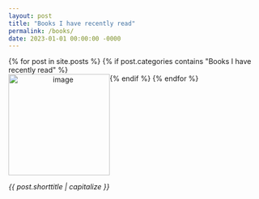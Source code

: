```yaml
---
layout: post
title: "Books I have recently read"
permalink: /books/
date: 2023-01-01 00:00:00 -0000
---
```

<!-- programatically show all images in folder /images -->
<!-- set the title to the basename of the each image -->
<!-- capitalize the first letter of the title -->
<!-- Replace "-" with " " in the title -->
<!-- Put the title below the image and center it -->
<!-- Title in italics -->
<!-- Only include img if not starts with "_" -->
<!-- TODO  Link to the psts --> 

<div style="display: flex; flex-wrap: wrap; justify-content: flex-start;">
    <!-- loop through posts, only select those with certain category -->
    {% for post in site.posts %}
        {% if post.categories contains "Books I have recently read" %}
            <div style="text-align: center;">
                <a href="{{ post.url }}">
                    <img src="{{ site.baseurl }}/images/{{ post.image }}" alt="image" height="200"/>
                </a>
                <p style="text-align: center; font-style: italic; font-size: 14px;">{{ post.shorttitle | capitalize }}
                </p>
            </div>
        {% endif %}
    {% endfor %}
</div>



